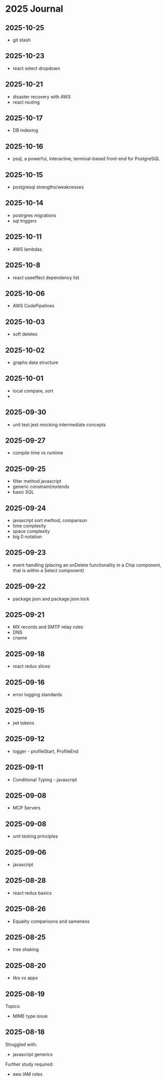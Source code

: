 # 2025 Journal

## 2025-10-25
- git stash

## 2025-10-23
- react select dropdown

## 2025-10-21
- disaster recovery with AWS
- react routing

## 2025-10-17
- DB indexing

## 2025-10-16
-  psql, a powerful, interactive, terminal-based front-end for PostgreSQL

## 2025-10-15
- postgresql strengths/weaknesses

## 2025-10-14
- postrgres migrations
- sql triggers

## 2025-10-11
- AWS lambdas

## 2025-10-8
- react useeffect dependency list

## 2025-10-06
- AWS CodePipelines

## 2025-10-03
- soft deletes

## 2025-10-02
- graphs data structure

## 2025-10-01
- local compare, sort
- 
## 2025-09-30
- unit test jest mocking intermediate concepts

## 2025-09-27
- compile time vs runtime

## 2025-09-25
- filter method javascript
- generic constraint/extends
- basic SQL

## 2025-09-24
- javascript sort method, comparison
- time complexity
- space complexity
- big 0 notation

## 2025-09-23
- event handling (placing an onDelete functionality in a Chip component, that is within a Select component)

## 2025-09-22
- package.json and package.json.lock

## 2025-09-21
- MX records and SMTP relay rules
- DNS
- cname

## 2025-09-18
- react redux slices

## 2025-09-16
- error logging standards

## 2025-09-15
- jwt tokens

## 2025-09-12
- logger - profileStart, ProfileEnd

## 2025-09-11
- Conditional Typing - javascript

## 2025-09-08
- MCP Servers

## 2025-09-08
- unit testing principles

## 2025-09-06
- javascript 

## 2025-08-28
- react redux basics

## 2025-08-26
- Equality comparisons and sameness

## 2025-08-25
- tree shaking

## 2025-08-20
- libs vs apps

## 2025-08-19
Topics:
- MIME type issue
  
## 2025-08-18
Struggled with:
- javascript generics

Further study required:
- aws IAM roles


